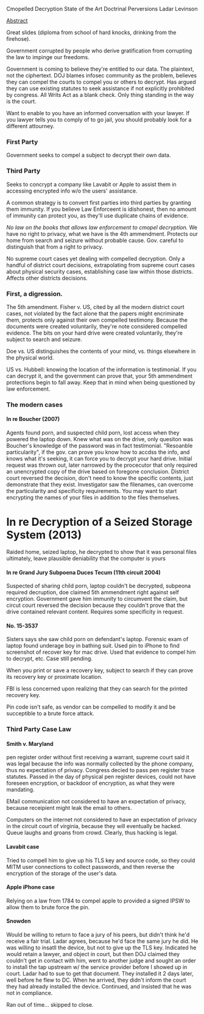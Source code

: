 Cmopelled Decryption
State of the Art Doctrinal Perversions
Ladar Levinson

[Abstract](https://www.defcon.org/html/defcon-24/dc-24-speakers.html#Levison)

Great slides (diploma from school of hard knocks, drinking from the firehose).

Government corrupted by people who derive gratification from corrupting the law to impinge our freedoms.

Government is coming to believe they're entitled to our data.  The plaintext, not the ciphertext.  DOJ blames infosec community as the problem, believes they can compel the courts to compel you or others to decrypt.  Has argued they can use existing statutes to seek assistance if not explicitly prohibited by congress.  All Writs Act as a blank check.  Only thing standing in the way is the court.

Want to enable to you have an informed conversation with your lawyer.  If you lawyer tells you to comply of to go jail, you should probably look for a different attourney.

### First Party
Government seeks to compel a subject to decrypt their own data.

### Third Party
Seeks to concrypt a company like Lavabit or Apple to assist them in accessing encrypted info w/o the users' assistance.

A common strategy is to convert first parties into third parties by granting them immunity.  If you believe Law Enforceent is idishonest, then no amount of immunity can protect you, as they'll use duplicate chains of evidence.

*No law on the books that allows law enforcement to cmopel decryption.*  We have no right to privacy, what we have is the 4th ammendment.  Protects our home from search and seizure without probable cause.  Gov. careful to distinguish that from a right to privacy.

No supreme court cases yet dealing with compelled decryption.  Only a handful of district court decisions, extrapolating from supreme court cases about physical security cases, establishing case law within those districts.  Affects other districts decisions.

### First, a digression.
The 5th amendment.  Fisher v. US, cited by all the modern district court cases, not violated by the fact alone that the papers might encriminate them, protects only against their own compelled testimony.  Because the documents were created voluntarily, they're note considered compelled evidence.  The bits on your hard drive were created voluntarily, they're subject to search and seizure.

Doe vs. US distinguishes the contents of your mind, vs. things elsewhere in the physical world.  

US vs. Hubbell: knowing the location of the information is testimonial.  If you can decrypt it, and the government can prove that, your 5th ammendment protections begin to fall away.  Keep that in mind when being questioned by law enforcement.

### The modern cases

#### In re Boucher (2007)
Agents found porn, and suspected child porn, lost access when they powered the laptop down.  Knew what was on the drive, only quesiton was Boucher's knowledge of the password was in fact testimonial.  "Resoanble particularity", if the gov. can prove you know how to accdss the info, and knows what it's seeking, it can force you to decrypt your hard drive.  Initial request was thrown out, later narrowed by the procecutor that only required an unencrypted copy of the drive based on foregone conclusion.  District court reversed the decision, don't need to know the specific contents, just demonstrate that they exist.  Investigator saw the filenames, can overcome the particularity and specificity requirements.  You may want to start encrypting the names of your files in addition to the files themselves.

# In re Decryption of a Seized Storage System (2013)
Raided home, seized laptop, he decrypted to show that it was personal files
ultimately, leave plausible deniability that the computer is yours

#### In re Grand Jury Subpoena Duces Tecum (11th circuit 2004)
Suspected of sharing child porn, laptop couldn't be decrypted, subpeona required decruption, doe claimed 5th ammendment right against self encryption.  Government gave him immunity to circumvent the claim, but circut court reversed the decision because they couldn't prove that the drive contained relevant content.  Requires some specificity in request.

#### No. 15-3537
Sisters says she saw child porn on defendant's laptop.  Forensic exam of laptop found underage boy in bathing suit.  Used pin to iPhone to find screenshot of recover key for mac drive.  Used that evidence to compel him to decrypt, etc.  Case still pending.

When you print or save a recovery key, subject to search if they can prove its recovery key or proximate location.

FBI is less concerned upon realizing that they can search for the printed recovery key.

Pin code isn't safe, as vendor can be compelled to modify it and be succeptible to a brute force attack.

### Third Party Case Law

#### Smith v. Maryland
pen register order without first receiving a warrant, supreme court said it was legal because the info was normally collected by the phone company, thus no expectation of privacy.  Congress decied to pass pen register trace statutes.  Passed in the day of physical pen register devices, could not have foreseen encryption, or backdoor of encryption, as what they were mandating.

EMail communication not considered to have an expectation of privacy, because receipient might leak the email to others.

Computers on the internet not considered to have an expectation of privacy in the circuit court of virginia, because they will eventually be hacked.  Queue laughs and groans from crowd.  Clearly, thus hacking is legal.

#### Lavabit case
Tried to compell him to give up his TLS key and source code, so they could MITM user connections to collect passwords, and then reverse the encryption of the storage of the user's data.

#### Apple iPhone case
Relying on a law from 1784 to compel apple to provided a signed IPSW to allow them to brute force the pin.

#### Snowden
Would be willing to return to face a jury of his peers, but didn't think he'd receive a fair trial.  Ladar agrees, because he'd face the same jury he did.  He was willing to insatll the device, but not to give up the TLS key.  Indicated he would retain a lawyer, and object in court, but then DOJ claimed they couldn't get in contact with him, went to another judge and sought an order to install the tap upstream w/ the service provider before I showed up in court.  Ladar had to sue to get that document.  They installed it 2 days later, well before he flew to DC.  When he arrived, they didn't inform the court they had already installed the device.  Continued, and insisted that he was not in compliance.

Ran out of time... skipped to close.
